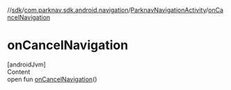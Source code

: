 //[sdk](../../../index.md)/[com.parknav.sdk.android.navigation](../index.md)/[ParknavNavigationActivity](index.md)/[onCancelNavigation](on-cancel-navigation.md)



# onCancelNavigation  
[androidJvm]  
Content  
open fun [onCancelNavigation](on-cancel-navigation.md)()  



